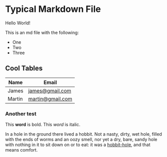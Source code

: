 # Typical Markdown File

Hello World!

This is an md file with the following:

- One
- Two
- Three

## Cool Tables

|Name|Email|
|----|-----|
|James|james@gmail.com|
|Martin|martin@gmail.com|

### Another test

This **word** is bold. This <em>word</em> is italic.

In a hole in the ground there lived a hobbit. Not a nasty, dirty, wet hole, filled with the ends
of worms and an oozy smell, nor yet a dry, bare, sandy hole with nothing in it to sit down on or to
eat: it was a [hobbit-hole][1], and that means comfort.

[1]: <https://en.wikipedia.org/wiki/Hobbit#Lifestyle> "Hobbit lifestyles"
